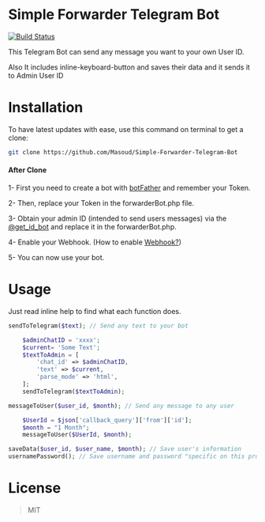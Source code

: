 # Simple Forwarder Telegram Bot
[![Build Status](https://travis-ci.org/Masoud/Simple-Forwarder-Telegram-Bot.svg)](https://travis-ci.org/Masoud/Simple-Forwarder-Telegram-Bot)

This Telegram Bot can send any message you want to your own User ID.

Also It includes inline-keyboard-button and saves their data and it sends it to Admin User ID

# Installation
To have latest updates with ease, use this command on terminal to get a clone:

```bash
git clone https://github.com/Masoud/Simple-Forwarder-Telegram-Bot
```
#### After Clone
1- First you need to create a bot with [botFather](https://telegram.me/BotFather) and remember your Token.

2- Then, replace your Token in the forwarderBot.php file.

3- Obtain your admin ID (intended to send users messages) via the [@get_id_bot](https://telegram.me/get_id_bot) and replace it in the forwarderBot.php.

4- Enable your Webhook. (How to enable [Webhook?](https://core.telegram.org/bots/api#setwebhook))

5- You can now use your bot.

# Usage
Just read inline help to find what each function does.

```php
sendToTelegram($text); // Send any text to your bot

    $adminChatID = 'xxxx';
    $current= 'Some Text';
    $textToAdmin = [
        'chat_id' => $adminChatID,
        'text' => $current,
        'parse_mode' => 'html',
    ];
    sendToTelegram($textToAdmin);
```
```php
messageToUser($user_id, $month); // Send any message to any user

    $UserId = $json['callback_query']['from']['id'];
    $month = "1 Month";
    messageToUser($UserId, $month);
```
```php    
saveData($user_id, $user_name, $month); // Save user's information
usernamePassword(); // Save username and password "specific on this project" 
```
# License
> MIT